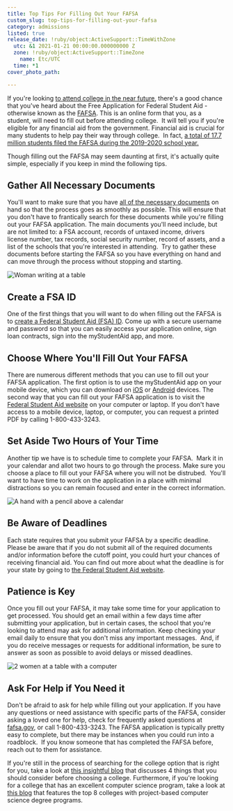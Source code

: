```yaml
---
title: Top Tips For Filling Out Your FAFSA
custom_slug: top-tips-for-filling-out-your-fafsa
category: admissions
listed: true
release_date: !ruby/object:ActiveSupport::TimeWithZone
  utc: &1 2021-01-21 00:00:00.000000000 Z
  zone: !ruby/object:ActiveSupport::TimeZone
    name: Etc/UTC
  time: *1
cover_photo_path: 

---
```

If you're looking [to attend college in the near future](https://www.makeschool.com), there's a good chance that you've heard about the Free Application for Federal Student Aid - otherwise known as the [FAFSA](https://studentaid.gov/h/apply-for-aid/fafsa). This is an online form that you, as a student, will need to fill out before attending college.  It will tell you if you're eligible for any financial aid from the government. Financial aid is crucial for many students to help pay their way through college.  In fact, [a total of 17.7 million students filed the FAFSA during the 2019-2020 school year.](https://www.savingforcollege.com/article/fafsa-application-statistics)

Though filling out the FAFSA may seem daunting at first, it's actually quite simple, especially if you keep in mind the following tips.

## Gather All Necessary Documents

You'll want to make sure that you have [all of the necessary documents](https://studentaid.gov/articles/things-you-need-for-fafsa/) on hand so that the process goes as smoothly as possible. This will ensure that you don't have to frantically search for these documents while you're filling out your FAFSA application. The main documents you'll need include, but are not limited to: a FSA account, records of untaxed income, drivers license number, tax records, social security number, record of assets, and a list of the schools that you're interested in attending.  Try to gather these documents before starting the FAFSA so you have everything on hand and can move through the process without stopping and starting.

![Woman writing at a table](https://res.cloudinary.com/makeschool/image/upload/v1611270956/Blog/FAFSA_Article_Image_3.jpg "Woman writing at a table")

## Create a FSA ID

One of the first things that you will want to do when filling out the FAFSA is to [create a Federal Student Aid (FSA) ID](https://studentaid.gov/fsa-id/create-account/launch). Come up with a secure username and password so that you can easily access your application online, sign loan contracts, sign into the myStudentAid app, and more.

## Choose Where You'll Fill Out Your FAFSA

There are numerous different methods that you can use to fill out your FAFSA application. The first option is to use the myStudentAid app on your mobile device, which you can download on [iOS](https://itunes.apple.com/us/app/mystudentaid/id1414539145) or [Android](https://play.google.com/store/apps/details?id=com.fsa.mystudentaid) devices. The second way that you can fill out your FAFSA application is to visit the [Federal Student Aid website](https://studentaid.gov/h/apply-for-aid/fafsa) on your computer or laptop. If you don't have access to a mobile device, laptop, or computer, you can request a printed PDF by calling 1-800-433-3243.

## Set Aside Two Hours of Your Time

Another tip we have is to schedule time to complete your FAFSA.  Mark it in your calendar and allot two hours to go through the process. Make sure you choose a place to fill out your FAFSA where you will not be distrubed.  You'll want to have time to work on the application in a place with minimal distractions so you can remain focused and enter in the correct information.

![A hand with a pencil above a calendar](https://res.cloudinary.com/makeschool/image/upload/v1611270956/Blog/FAFSA_Article_Image_2.jpg "A hand with a pencil above a calendar")

## Be Aware of Deadlines

Each state requires that you submit your FAFSA by a specific deadline. Please be aware that if you do not submit all of the required documents and/or information before the cutoff point, you could hurt your chances of receiving financial aid. You can find out more about what the deadline is for your state by going to [the Federal Student Aid website](https://studentaid.gov/apply-for-aid/fafsa/fafsa-deadlines).

## Patience is Key

Once you fill out your FAFSA, it may take some time for your application to get processed. You should get an email within a few days time after submitting your application, but in certain cases, the school that you're looking to attend may ask for additional information. Keep checking your email daily to ensure that you don't miss any important messages.  And, if you do receive messages or requests for additional information, be sure to answer as soon as possible to avoid delays or missed deadlines.

![2 women at a table with a computer](https://res.cloudinary.com/makeschool/image/upload/v1611270956/Blog/FAFSA_Article_Image_1.jpg "2 women at a table with a computer")

## Ask For Help if You Need it

Don't be afraid to ask for help while filling out your application. If you have any questions or need assistance with specific parts of the FAFSA, consider asking a loved one for help, check for frequently asked questions at [fafsa.gov](http://fafsa.gov), or call 1-800-433-3243. The FAFSA application is typically pretty easy to complete, but there may be instances when you could run into a roadblock.  If you know someone that has completed the FAFSA before, reach out to them for assistance.

If you're still in the process of searching for the college option that is right for you, take a look at [this insightful blog](https://www.makeschool.com/blog/4-things-to-consider-before-choosing-a-college) that discusses 4 things that you should consider before choosing a college. Furthermore, if you're looking for a college that has an excellent computer science program, take a look at [this blog](https://www.makeschool.com/blog/top-8-colleges-with-projectbased-computer-science-degree-programs) that features the top 8 colleges with project-based computer science degree programs.
